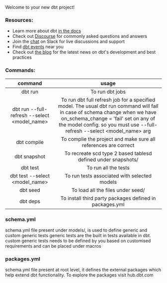 Welcome to your new dbt project!


### Resources:
- Learn more about dbt [in the docs](https://docs.getdbt.com/docs/introduction)
- Check out [Discourse](https://discourse.getdbt.com/) for commonly asked questions and answers
- Join the [chat](https://community.getdbt.com/) on Slack for live discussions and support
- Find [dbt events](https://events.getdbt.com) near you
- Check out [the blog](https://blog.getdbt.com/) for the latest news on dbt's development and best practices


### Commands:
| command | usage | 
| :-----: | :-----: |
| dbt run | To run dbt jobs|
| dbt run --full-refresh --select <model_name> | To run dbt full refresh job for a specified model. The usual dbt run command will fail in case of schema change when we have on_schema_change = 'fail' set on any of the model config. so you must use --full-refresh --select <model_name> arg |
| dbt compile | To complie the project and make sure all references are correct |
| dbt snapshot | To recreate scd type 2 based tablesd defined under snapshots/ |
| dbt test | To run all the tests |
| dbt test --select <model_name> | To run tests associated with selected models |
| dbt seed | To load all the files under seed/ |
| dbt deps | To install third party packages defined in packages.yml |

### schema.yml
schema.yml file present under models/, is used to define generic and custom generic tests
generic tests are the built in tests available in dbt.
custom generic tests needs to be defined by you based on customised requirements and can be placed under macros

### packages.yml
schema.yml file present at root level, it defines the external packages which help extend dbt functionality.
To explore the packages visit hub.dbt.com